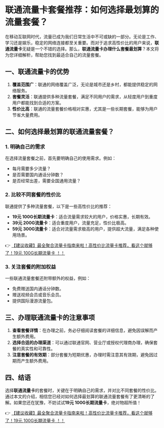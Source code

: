 # 联通流量卡套餐推荐：如何选择最划算的流量套餐？

在移动互联网时代，流量已成为我们日常生活中不可或缺的一部分。无论是工作、学习还是娱乐，稳定的网络连接都至关重要。而对于追求高性价比的用户来说，**联通流量卡**无疑是一个不错的选择。那么，**联通流量卡办理什么套餐最划算**？本文将为您详细解析，帮助您找到最适合自己的流量套餐。

## 一、联通流量卡的优势

1. **覆盖范围广**：联通的网络覆盖广泛，无论是城市还是乡村，都能提供稳定的网络服务。
2. **套餐灵活**：联通提供多种流量套餐，满足不同用户的需求，从轻度用户到重度用户都能找到合适的方案。
3. **性价比高**：联通的流量套餐价格相对实惠，尤其是一些长期套餐，能够为用户节省大量费用。

## 二、如何选择最划算的联通流量套餐？

### 1. 明确自己的需求
在选择流量套餐之前，首先要明确自己的使用需求。例如：
- 每月需要多少流量？
- 是否需要国内通话分钟数？
- 是否经常出差，需要全国通用流量？

### 2. 比较不同套餐的性价比
联通提供了多种流量套餐，以下是一些高性价比的推荐：
- **19元 100G长期流量卡**：适合流量需求较大的用户，价格实惠，长期有效。
- **39元 200G流量卡**：适合重度用户，流量充足，性价比极高。
- **59元 300G流量卡**：适合对流量需求极高的用户，提供超大流量，满足各种使用场景。

👉 [【建议收藏】最全聚合流量卡指南来啦！高性价比流量卡推荐，看这个就够了！19元 100G长期流量卡 ！！](https://bit.ly/Liuliangka)

### 3. 关注套餐的附加权益
一些联通流量套餐还附带额外的权益，例如：
- 免费赠送国内通话分钟数。
- 赠送视频会员或音乐会员。
- 提供国际漫游流量包。

## 三、办理联通流量卡的注意事项

1. **查看套餐详情**：在办理之前，务必仔细阅读套餐的详细信息，避免因误解而产生额外费用。
2. **选择合适的办理渠道**：可以通过联通官网、营业厅或授权代理商办理，确保套餐的真实性和可靠性。
3. **注意套餐的有效期**：部分套餐为短期优惠，办理时需注意其有效期，避免因过期而产生额外费用。

## 四、结语

选择**联通流量卡**的套餐时，关键在于明确自己的需求，并对比不同套餐的性价比。通过本文的介绍，相信您已经对如何选择最划算的联通流量套餐有了更清晰的了解。如果您还在犹豫，不妨试试**19元 100G长期流量卡**，绝对物超所值！

👉 [【建议收藏】最全聚合流量卡指南来啦！高性价比流量卡推荐，看这个就够了！19元 100G长期流量卡 ！！](https://bit.ly/Liuliangka)